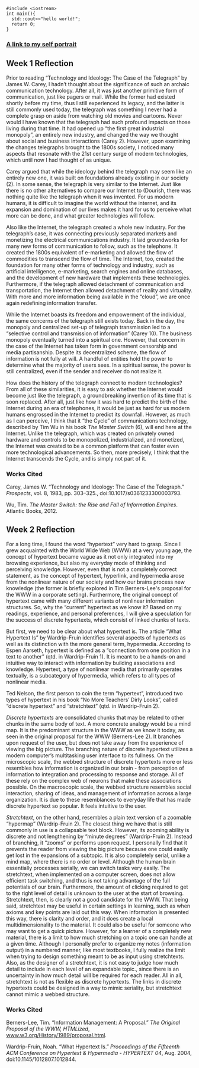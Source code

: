 ```
#include <iostream>
int main(){
  std::cout<<"hello world!";
  return 0;
}
```
### [A link to my self portrait](https://elvti.github.io/self.portrait)

## Week 1 Reflection

  Prior to reading “Technology and Ideology: The Case of the Telegraph” by James W. Carey, I hadn’t thought about the significance of such an archaic communication technology. After all, it was just another primitive form of communication, just like pagers or mail. While the former had existed shortly before my time, thus I still experienced its legacy, and the latter is still commonly used today, the telegraph was something I never had a complete grasp on aside from watching old movies and cartoons. Never would I have known that the telegraph had such profound impacts on those living during that time. It had opened up “the first great industrial monopoly”, an entirely new industry, and changed the way we thought about social and business interactions (Carey 2). However, upon examining the changes telegraphs brought to the 1800s society, I noticed many aspects that resonate with the 21st century surge of modern technologies, which until now I had thought of as unique.

  Carey argued that while the ideology behind the telegraph may seem like an entirely new one, it was built on foundations already existing in our society (2). In some sense, the telegraph is very similar to the Internet. Just like there is no other alternatives to compare our Internet to (Dourish, there was nothing quite like the telegraph when it was invented. For us modern humans, it is difficult to imagine the world without the internet, and its expansion and domination of our lives makes it hard for us to perceive what more can be done, and what greater technologies will follow. 

  Also like the Internet, the telegraph created a whole new industry. For the telegraph’s case, it was connecting previously separated markets and monetizing the electrical communications industry. It laid groundworks for many new forms of communication to follow, such as the telephone. It created the 1800s equivalent of e-marketing and allowed the flow of commodities to transcend the flow of time. The Internet, too, created the foundation for many other forms of technology and industry, such as artificial intelligence, e-marketing, search engines and online databases, and the development of new hardware that implements these technologies. Furthermore, if the telegraph allowed detachment of communication and transportation, the Internet then allowed detachment of reality and virtuality. With more and more information being available in the “cloud”, we are once again redefining information transfer.

  While the Internet boasts its freedom and empowerment of the individual, the same concerns of the telegraph still exists today. Back in the day, the monopoly and centralized set-up of telegraph transmission led to a “selective control and transmission of information” (Carey 10). The business monopoly eventually turned into a spiritual one. However, that concern in the case of the Internet has taken form in government censorship and media partisanship. Despite its decentralized scheme, the flow of information is not fully at will. A handful of entities hold the power to determine what the majority of users sees. In a spiritual sense, the power is still centralized, even if the sender and receiver do not realize it.

  How does the history of the telegraph connect to modern technologies? From all of these similarities, it is easy to ask whether the Internet would become just like the telegraph, a groundbreaking invention of its time that is soon replaced. After all, just like how it was hard to predict the birth of the Internet during an era of telephones, it would be just as hard for us modern humans engrossed in the Internet to predict its downfall. However, as much as I can perceive, I think that it “the Cycle” of communications technology, described by Tim Wu in his book _The Master Switch_ (6), will end here at the Internet. Unlike the telegraph, which was created on privately owned hardware and controls to be monopolized, industrialized, and monetized, the Internet was created to be a common platform that can foster even more technological advancements. So then, more precisely, I think that the Internet transcends the Cycle, and is simply not part of it.

### Works Cited

Carey, James W. “Technology and Ideology: The Case of the Telegraph.” _Prospects_, vol. 8, 
  1983, pp. 303–325., doi:10.1017/s0361233300003793.

Wu, Tim. _The Master Switch: the Rise and Fall of Information Empires_. Atlantic Books, 2012.

## Week 2 Reflection

For a long time, I found the word “hypertext” very hard to grasp. Since I grew acquainted with the World Wide Web (WWW) at a very young age, the concept of hypertext became vague as it not only integrated into my browsing experience, but also my everyday mode of thinking and perceiving knowledge. However, even that is not a completely correct statement, as the concept of hypertext, hyperlink, and hypermedia arose from the nonlinear nature of our society and how our brains process new knowledge (the former is briefly explored in Tim Berners-Lee's proposal for the WWW in a corporate setting). Furthermore, the original concept of hypertext came with many different variants of nonlinear information structures. So, why the “current” hypertext as we know it? Based on my readings, experience, and personal preferences, I will give a speculation for the success of discrete hypertexts, which consist of linked chunks of texts.


But first, we need to be clear about what hypertext is. The article “What Hypertext Is” by Wardrip-Fruin identifies several aspects of hypertexts as well as its distinction with the more general term, hypermedia. According to Espen Aarseth, hypertext is defined as a “connection from one position in a text to another” (qtd. in Wardrip-Fruin 1). It is meant to be a hands-on and intuitive way to interact with information by building associations and knowledge. Hypertext, a type of nonlinear media that primarily operates textually, is a subcategory of hypermedia, which refers to all types of nonlinear media.

Ted Nelson, the first person to coin the term “hypertext”, introduced two types of hypertext in his book “No More Teachers’ Dirly Looks”, called “discrete hypertext” and “stretchtext” (qtd. in Wardrip-Fruin 2).

_Discrete hypertexts_ are consolidated chunks that may be related to other chunks in the same body of text. A more concrete analogy would be a mind map. It is the predominant structure in the WWW as we know it today, as seen in the original proposal for the WWW (Berners-Lee 2). It branches upon request of the user, but does not take away from the experience of viewing the big picture. The branching nature of discrete hypertext utilizes a modern computer’s multitasking user interface to its fullness. On the microscopic scale, the webbed structure of discrete hypertexts more or less resembles how information is organized in our brain - from perception of information to integration and processing to response and storage. All of these rely on the complex web of neurons that make these associations possible. On the macroscopic scale, the webbed structure resembles social interaction, sharing of ideas, and management of information across a large organization. It is due to these resemblances to everyday life that has made discrete hypertext so popular. It feels intuitive to the user.

_Stretchtext_, on the other hand, resembles a plain text version of a zoomable “hypermap” (Wardrip-Fruin 2). The closest thing we have that is still commonly in use is a collapsable text block. However, its zooming ability is discrete and not lengthening by “minute degrees” (Wardrip-Fruin 2). Instead of branching, it “zooms” or performs upon request. I personally find that it prevents the reader from viewing the big picture because one could easily get lost in the expansions of a subtopic. It is also completely serial, unlike a mind map, where there is no order or level. Although the human brain essentially processes serially, we can switch tasks very easily. The stretchtext, when implemented on a computer screen, does not allow efficient task switching, and thus is not taking advantage of the full potentials of our brain. Furthermore, the amount of clicking required to get to the right level of detail is unknown to the user at the start of browsing. Stretchtext, then, is clearly not a good candidate for the WWW. That being said, stretchtext may be useful in certain settings in learning, such as when axioms and key points are laid out this way. When information is presented this way, there is clarity and order, and it does create a local multidimensionality to the material. It could also be useful for someone who may want to get a quick picture. However, for a learner of a completely new material, there is a limit to how much stretching on a topic one can handle at a given time. Although I personally prefer to organize my notes (information output) in a numbered manner, like most textbooks, I fully realize the limit when trying to design something meant to be as input using stretchtexts. Also, as the designer of a stretchtext, it is not easy to judge how much detail to include in each level of an expandable topic., since there is an uncertainty in how much detail will be required for each reader. All in all, stretchtext is not as flexible as discrete hypertexts. The links in discrete hypertexts could be designed in a way to mimic seriality, but stretchtext cannot mimic a webbed structure. 

### Works Cited

Berners-Lee, Tim. “Information Management: A Proposal.” _The Original Proposal of the WWW, HTMLized_,     
  www.w3.org/History/1989/proposal.html.

Wardrip-Fruin, Noah. “What Hypertext Is.” _Proceedings of the Fifteenth ACM Conference on Hypertext & 
  Hypermedia - HYPERTEXT 04_, Aug. 2004, doi:10.1145/1012807.1012844.
